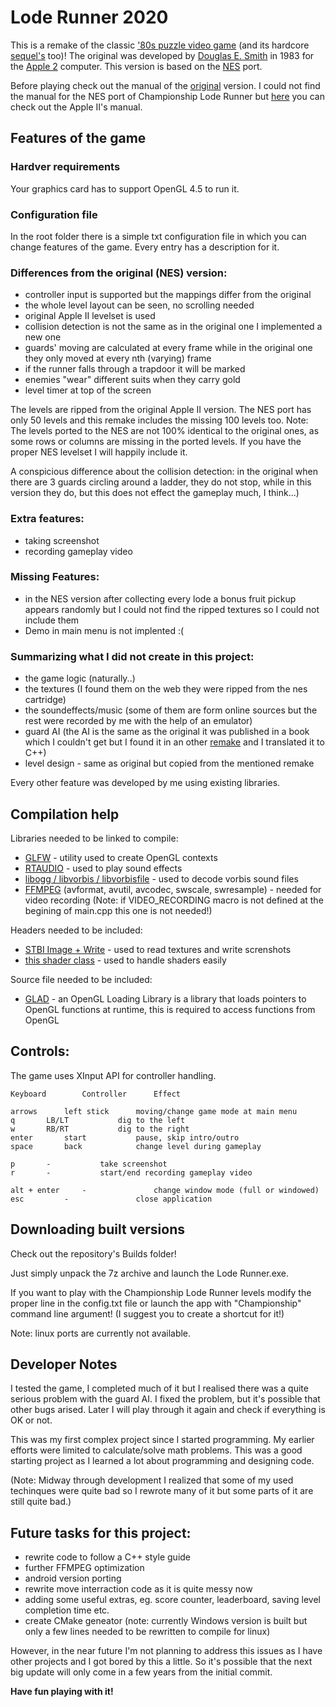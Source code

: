 # Lode Runner 2020

This is a remake of the classic ['80s puzzle video game](https://en.wikipedia.org/wiki/Lode_Runner) (and its hardcore [sequel's](https://en.wikipedia.org/wiki/Championship_Lode_Runner) too)!
The original was developed by [Douglas E. Smith](https://en.wikipedia.org/wiki/Douglas_E._Smith) in 1983 for the [Apple 2](https://en.wikipedia.org/wiki/Apple_II) computer. This version is based on the [NES](https://en.wikipedia.org/wiki/Nintendo_Entertainment_System) port.

Before playing check out the manual of the [original](https://www.gamesdatabase.org/Media/SYSTEM/Nintendo_NES//Manual/formated/Lode_Runner_-_1987_-_Br%C3%B8derbund_Software.pdf) version. I could not find the manual  for the NES port of Championship Lode Runner but [here](https://mocagh.org/broderbund/masksun-loderunner-loderunner-manual.pdf) you can check out the Apple II's manual.

## Features of the game
### Hardver requirements
Your graphics card has to support OpenGL 4.5 to run it.
### Configuration file
In the root folder there is a simple txt configuration file in which you can change features of the game. Every entry has a description for it.

### Differences from the original (NES) version:
- controller input is supported but the mappings differ from the original 
- the whole level layout can be seen, no scrolling needed
- original Apple II levelset is used
- collision detection is not the same as in the original one I implemented a new one 
- guards' moving are calculated at every frame while in the original one they only moved at every nth (varying) frame
- if the runner falls through a trapdoor it will be marked
- enemies "wear" different suits when they carry gold
- level timer at top of the screen

The levels are ripped from the original Apple II version. The NES port has only 50 levels and this remake includes the missing 100 levels too. Note: The levels ported to the NES are not 100% identical to the original ones, as some rows or columns are missing in the ported levels. If you have the proper NES levelset I will happily include it.

A conspicious difference about the collision detection: in the original when there are 3 guards circling around a ladder, they do not stop, while in this version they do, but this does not effect the gameplay much, I think...)

### Extra features:
- taking screenshot
- recording gameplay video

### Missing Features:
- in the NES version after collecting every lode a bonus fruit pickup appears randomly but I could not find the ripped textures so I could not include them
- Demo in main menu is not implented :(

### Summarizing what I did not create in this project:
- the game logic (naturally..)
- the textures (I found them on the web they were ripped from the nes cartridge)
- the soundeffects/music (some of them are form online sources but the rest were recorded by me with the help of an emulator)
- guard AI (the AI is the same as the original it was published in a book which I couldn't get but I found it in an other [remake](https://github.com/SimonHung/LodeRunner) and I translated it to C++)
- level design - same as original but copied from the mentioned remake

Every other feature was developed by me using existing libraries.


## Compilation help

Libraries needed to be linked to compile:
- [GLFW](https://www.glfw.org/) - utility used to create OpenGL contexts
- [RTAUDIO](https://www.music.mcgill.ca/~gary/rtaudio/) - used to play sound effects
- [libogg / libvorbis / libvorbisfile](https://xiph.org/downloads/) - used to decode vorbis sound files
- [FFMPEG](https://ffmpeg.org/) (avformat, avutil, avcodec, swscale, swresample) - needed for video recording
(Note: if VIDEO_RECORDING macro is not defined at the begining of main.cpp this one is not needed!)

Headers needed to be included:
- [STBI Image + Write](https://github.com/nothings/stb) - used to read textures and write screnshots
- [this shader class](https://learnopengl.com/code_viewer_gh.php?code=includes/learnopengl/shader.h) - used to handle shaders easily

Source file needed to be included:
- [GLAD](https://glad.dav1d.de/) - an OpenGL Loading Library is a library that loads pointers to OpenGL functions at runtime, this is required to access functions from OpenGL

## Controls:
The game uses XInput API for controller handling.

	Keyboard    	Controller	    Effect

	arrows		left stick	    moving/change game mode at main menu
	q		LB/LT		    dig to the left
	w		RB/RT		    dig to the right
	enter		start		    pause, skip intro/outro
	space		back		    change level during gameplay
	
	p		-		    take screenshot
	r		-		    start/end recording gameplay video
	
	alt + enter  	-   		    change window mode (full or windowed)
	esc  		-	    	    close application

## Downloading built versions

Check out the repository's Builds folder!

Just simply unpack the 7z archive and launch the Lode Runner.exe.

If you want to play with the Championship Lode Runner levels modify the proper line in the config.txt file or launch the app with "Championship" command line argument! (I suggest you to create a shortcut for it!)

Note: linux ports are currently not available.

## Developer Notes
I tested the game, I completed much of it but I realised there was a quite serious problem with the guard AI.
I fixed the problem, but it's possible that other bugs arised. Later I will play through it again and check if everything is OK or not.

This was my first complex project since I started programming. My earlier efforts were limited to calculate/solve math problems. This was a good starting project as I learned a lot about programming and designing code.

(Note: Midway through development I realized that some of my used techinques were quite bad so I rewrote many of it but some parts of it are still quite bad.)

## Future tasks for this project:
- rewrite code to follow a C++ style guide
- further FFMPEG optimization
- android version porting
- rewrite move interraction code as it is quite messy now
- adding some useful extras, eg. score counter, leaderboard, saving level completion time etc.
- create CMake geneator (note: currently Windows version is built but only a few lines needed to be rewritten to compile for linux)

However, in the near future I'm not planning to address this issues as I have other projects and I got bored by this a little. So it's possible that the next big update will only come in a few years from the initial commit.

**Have fun playing with it!**